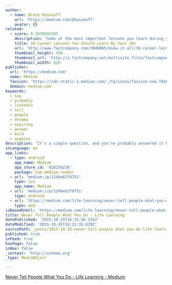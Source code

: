 ```yaml
---
author:
  - name: Bruce Kasanoff
    url: 'https://medium.com/@kasanoff'
    avatar: {}
related:
  - score: 0.5039592385
    description: "Some of the most important lessons you learn during your first decade working in \"the real world\" come from one source: the school of hard knocks. There are professional failures you can't predict, opportunities that end up being too good to be true, and moments when you don't live up to your potential."
    title: 10 Career Lessons You Should Learn By Your 30s
    url: 'http://www.fastcompany.com/3048865/know-it-all/10-career-lessons-you-should-learn-by-your-30s'
    thumbnail_height: 350
    thumbnail_url: 'http://a.fastcompany.net/multisite_files/fastcompany/imagecache/620x350/poster/2015/07/3048865-poster-p-1-10-career-lessons-you-should-learn-by-your-30s.jpg'
    thumbnail_width: 620
publisher:
  url: 'https://medium.com'
  name: Medium
  favicon: 'https://cdn-static-1.medium.com/_/fp/icons/favicon-new.TAS6uQ-Y7kcKgi0xjcYHXw.ico'
  domain: medium.com
keywords:
  - say
  - probably
  - linkedin
  - tell
  - people
  - dreams
  - aspiring
  - answer
  - bold
  - angeles
description: "It's a simple question, and you've probably answered it hundreds of times. \"What do you do?\" If you're like most people, you probably get the answer dead wrong. Your standard reply is probably a factual description of your current job. The right answer is: what you WANT to do."
inLanguage: en
app_links:
  - type: android
    app_name: Medium
    app_store_id: '828256236'
    package: com.medium.reader
  - url: 'medium:/p/124be62f0751'
    type: ios
    app_name: Medium
  - url: 'medium://p/124be62f0751'
    type: android
  - url: 'https://medium.com/life-learning/never-tell-people-what-you-do-124be62f0751'
    type: web
isBasedOnUrl: 'https://medium.com/life-learning/never-tell-people-what-you-do-124be62f0751#.n5mu4h7b0'
title: Never Tell People What You Do - Life Learning
datePublished: '2015-10-25T16:31:56.156Z'
dateModified: '2015-10-25T16:31:32.629Z'
sourcePath: _posts/2015-10-25-never-tell-people-what-you-do-life-learning.md
published: true
inFeed: true
hasPage: false
inNav: false
_context: 'http://schema.org'
_type: MediaObject

---
```

[Never Tell People What You Do - Life Learning - Medium][0]

[0]: https://medium.com/life-learning/never-tell-people-what-you-do-124be62f0751